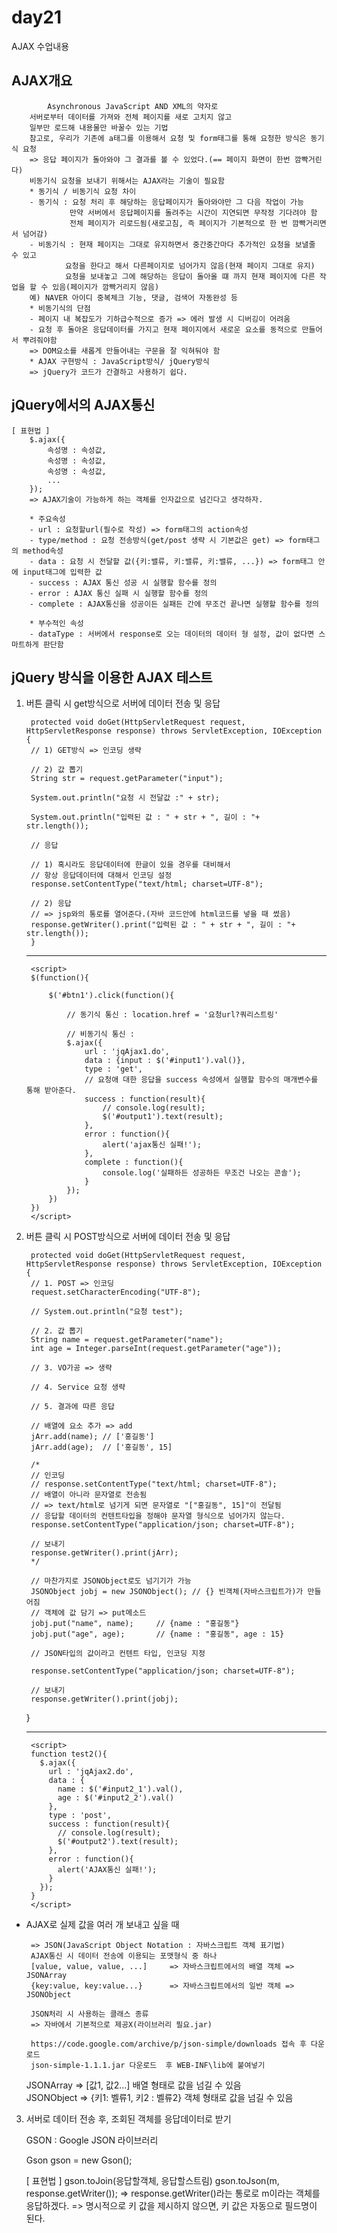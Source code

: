 # day21
AJAX 수업내용

## AJAX개요
    
            Asynchronous JavaScript AND XML의 약자로
		서버로부터 데이터를 가져와 전체 페이지를 새로 고치지 않고
		일부만 로드해 내용물만 바꿀수 있는 기법 
		참고로, 우리가 기존에 a태그를 이용해서 요청 및 form태그를 통해 요청한 방식은 동기식 요청
		=> 응답 페이지가 돌아와야 그 결과를 볼 수 있었다.(== 페이지 화면이 한번 깜빡거린다)	
		비동기식 요청을 보내기 위해서는 AJAX라는 기술이 필요함 
		* 동기식 / 비동기식 요청 차이
		- 동기식 : 요청 처리 후 해당하는 응답페이지가 돌아와야만 그 다음 작업이 가능
				 만약 서버에서 응답페이지를 돌려주는 시간이 지연되면 무작정 기다려야 함 
				 전체 페이지가 리로드됨(새로고침, 즉 페이지가 기본적으로 한 번 깜빡거리면서 넘어감)
		- 비동기식 : 현재 페이지는 그대로 유지하면서 중간중간마다 추가적인 요청을 보낼줄 수 있고
				요청을 한다고 해서 다른페이지로 넘어가지 않음(현재 페이지 그대로 유지)
				요청을 보내놓고 그에 해당하는 응답이 돌아올 떄 까지 현재 페이지에 다른 작업을 할 수 있음(페이지가 깜빡거리지 않음)
		예) NAVER 아이디 중복체크 기능, 댓글, 검색어 자동완성 등 
		* 비동기식의 단점 
		- 페이지 내 복잡도가 기하급수적으로 증가 => 에러 발생 시 디버깅이 어려움 
		- 요청 후 돌아온 응답데이터를 가지고 현재 페이지에서 새로운 요소를 동적으로 만들어서 뿌려줘야함
		=> DOM요소를 새롭게 만들어내는 구문을 잘 익혀둬야 함
		* AJAX 구현방식 : JavaScript방식/ jQuery방식 
		=> jQuery가 코드가 간결하고 사용하기 쉽다.

## jQuery에서의 AJAX통신
	[ 표현법 ]
		$.ajax({
			속성명 : 속성값,
			속성명 : 속성값,
			속성명 : 속성값,
			...
		});
		=> AJAX기술이 가능하게 하는 객체를 인자값으로 넘긴다고 생각하자.
		
		* 주요속성
		- url : 요청할url(필수로 작성) => form태그의 action속성
		- type/method : 요청 전송방식(get/post 생략 시 기본값은 get) => form태그의 method속성
		- data : 요청 시 전달할 값({키:밸류, 키:밸류, 키:밸류, ...}) => form태그 안에 input태그에 입력한 값
		- success : AJAX 통신 성공 시 실행할 함수를 정의
		- error : AJAX 통신 실패 시 실행할 함수를 정의
		- complete : AJAX통신을 성공이든 실패든 간에 무조건 끝나면 실행할 함수를 정의
		
		* 부수적인 속성
		- dataType : 서버에서 response로 오는 데이터의 데이터 형 설정, 값이 없다면 스마트하게 판단함
    
## jQuery 방식을 이용한 AJAX 테스트
1. 버튼 클릭 시 get방식으로 서버에 데이터 전송 및 응답


	    protected void doGet(HttpServletRequest request, HttpServletResponse response) throws ServletException, IOException {
        // 1) GET방식 => 인코딩 생략
		
		// 2) 값 뽑기
		String str = request.getParameter("input");
		
		System.out.println("요청 시 전달값 :" + str);
		
		System.out.println("입력된 값 : " + str + ", 길이 : "+ str.length());
		
		// 응답
		
		// 1) 혹시라도 응답데이터에 한글이 있을 경우를 대비해서
		// 항상 응답데이터에 대해서 인코딩 설정
		response.setContentType("text/html; charset=UTF-8");
		
		// 2) 응답
		// => jsp와의 통로를 열어준다.(자바 코드안에 html코드를 넣을 때 썼음)
		response.getWriter().print("입력된 값 : " + str + ", 길이 : "+ str.length());
	    }
      
    <hr>
    
      	<script>
		$(function(){
			
			$('#btn1').click(function(){
				
 				// 동기식 통신 : location.href = '요청url?쿼리스트링'
 						
 				// 비동기식 통신 :
 				$.ajax({
 					url : 'jqAjax1.do',
 					data : {input : $('#input1').val()},
 					type : 'get',
 					// 요청애 대한 응답을 success 속성에서 실행할 함수의 매개변수를 통해 받아준다.
 					success : function(result){
 						// console.log(result);
 						$('#output1').text(result);
 					},
 					error : function(){
 						alert('ajax통신 실패!');
 					},
 					complete : function(){
 						console.log('실패하든 성공하든 무조건 나오는 콘솔');
 					}
 				});
			})
		})	
        </script>


2. 버튼 클릭 시 POST방식으로 서버에 데이터 전송 및 응답

        protected void doGet(HttpServletRequest request, HttpServletResponse response) throws ServletException, IOException {
	  	// 1. POST => 인코딩
		request.setCharacterEncoding("UTF-8");
		
		// System.out.println("요청 test");
		
		// 2. 값 뽑기
		String name = request.getParameter("name");
		int age = Integer.parseInt(request.getParameter("age"));
		
		// 3. VO가공 => 생략
		
		// 4. Service 요청 생략
		
		// 5. 결과에 따른 응답

		// 배열에 요소 추가 => add
		jArr.add(name); // ['홍길동']
		jArr.add(age);  // ['홍길동', 15]
		
		/*
		// 인코딩
		// response.setContentType("text/html; charset=UTF-8");
		// 배열이 아니라 문자열로 전송됨
		// => text/html로 넘기게 되면 문자열로 "["홍길동", 15]"이 전달됨
		// 응답할 데이터의 컨텐트타입을 정해야 문자열 형식으로 넘어가지 않는다.
		response.setContentType("application/json; charset=UTF-8");
		
		// 보내기
		response.getWriter().print(jArr);
		*/
		
		// 마찬가지로 JSONObject로도 넘기기가 가능
		JSONObject jobj = new JSONObject();	// {} 빈객체(자바스크립트가)가 만들어짐
		// 객체에 값 담기 => put메소드
		jobj.put("name", name);		// {name : "홍길동"}
		jobj.put("age", age); 		// {name : "홍길동", age : 15}
		
		// JSON타입의 값이라고 컨텐트 타입, 인코딩 지정
		
		response.setContentType("application/json; charset=UTF-8");
		
		// 보내기
		response.getWriter().print(jobj);
	}
       
    <hr>
        
        <script>
        function test2(){
          $.ajax({
            url : 'jqAjax2.do',
            data : {
              name : $('#input2_1').val(),
              age : $('#input2_2').val()
            },
            type : 'post',
            success : function(result){
              // console.log(result);
              $('#output2').text(result);
            },
            error : function(){
              alert('AJAX통신 실패!');
            }
          });
        }
        </script>


  + AJAX로 실제 값을 여러 개 보내고 싶을 때 <br>
  
		 => JSON(JavaScript Object Notation : 자바스크립트 객체 표기법)
		 AJAX통신 시 데이터 전송에 이용되는 포맷형식 중 하나
		 [value, value, value, ...]		=> 자바스크립트에서의 배열 객체 => JSONArray
		 {key:value, key:value...} 	  	=> 자바스크립트에서의 일반 객체 => JSONObject
		
		 JSON처리 시 사용하는 클래스 종류
		 => 자바에서 기본적으로 제공X(라이브러리 필요.jar)
		 
		 https://code.google.com/archive/p/json-simple/downloads 접속 후 다운로드
		 json-simple-1.1.1.jar 다운로드  후 WEB-INF\lib에 붙여넣기 
		 
     JSONArray => [값1, 값2...] 배열 형태로 값을 넘길 수 있음 <br>
     JSONObject => {키1: 벨류1, 키2 : 벨류2} 객체 형태로 값을 넘길 수 있음 
     
     
    
3. 서버로 데이터 전송 후, 조회된 객체를 응답데이터로 받기

      GSON : Google JSON 라이브러리
      
      Gson gson = new Gson();
      
      [ 표현법 ]
      gson.toJoin(응답할객체, 응답할스트림)
      gson.toJson(m, response.getWriter());
      => response.getWriter()라는 통로로 m이라는 객체를 응답하겠다.
      => 명시적으로 키 값을 제시하지 않으면, 키 값은 자동으로 필드명이 된다.

